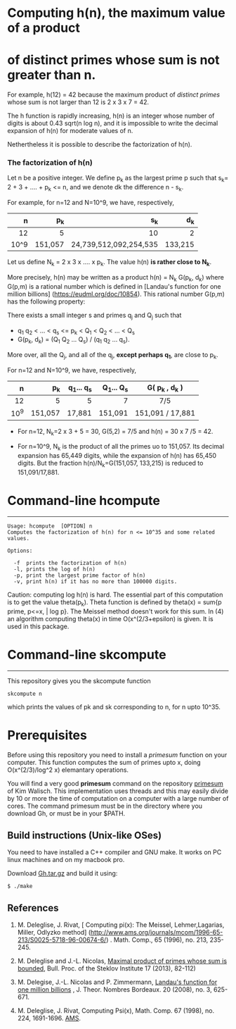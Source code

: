 # Computing h(n), the maximum value of a product
# of distinct primes whose sum is not greater than n.

For example, h(12) = 42 because  the maximum product
of _distinct primes_ whose sum is not larger than 12 is  2 x 3 x 7 = 42.


The h function is rapidly increasing, h(n) is an integer whose
number of digits is about 0.43 sqrt(n log n), and it is impossible
to write the decimal expansion of h(n) for moderate values of n.

Nethertheless it is possible to describe the factorization of h(n).

### The factorization of h(n)

Let n be a positive integer. We define p<sub>k</sub> as
the largest prime p such that s<sub>k</sub>= 2 + 3 + .... + p<sub>k</sub> <= n,
and we denote dk  the difference n - s<sub>k</sub>.

For example, for n=12 and N=10^9, we have, respectively,

| n  | p<sub>k</sub> |  s<sub>k</sub>  | d<sub>k</sub> |
| ---------: | ---------: | ---------: | --------: |
| 12  | 5 | 10  | 2 |
| 10^9 | 151,057  | 24,739,512,092,254,535 | 133,215 |

Let us define N<sub>k</sub> = 2 x 3 x .... x p<sub>k</sub>. The value
h(n) **is rather close to N<sub>k</sub>**.

More precisely, h(n) may be written as a product
h(n) = N<sub>k</sub>  G(p<sub>k</sub>, d<sub>k</sub>)
where  G(p,m) is a rational number which is defined in
[Landau's function for one million billions] (https://eudml.org/doc/10854).
This rational number  G(p,m)  has the following property:

There exists a small integer s and primes q<sub>j</sub> and Q<sub>j</sub> such that
- q<sub>1</sub> q<sub>2</sub> < ... < q<sub>s</sub> <= p<sub>k</sub>
   < Q<sub>1</sub> < Q<sub>2</sub> < ... < Q<sub>s</sub>
- G(p<sub>k</sub>, d<sub>k</sub>) = (Q<sub>1</sub>  Q<sub>2</sub>  ...
  Q<sub>s</sub>) / (q<sub>1</sub>  q<sub>2</sub>  ...  q<sub>s</sub>).

More over, all the Q<sub>j</sub>, and all of the q<sub>j</sub>, 
**except perhaps q<sub>1</sub>**, are close to p<sub>k</sub>.  

For n=12 and N=10^9, we have, respectively,

|    n  | p<sub>k</sub> |  q<sub>1</sub>... q<sub>s</sub> | Q<sub>1</sub>... Q<sub>s</sub> |G( p<sub>k</sub> , d<sub>k</sub> ) |
| ---------: | ---------: | ---------: | ---------: | :--------: |
|12  |  5 | 5 | 7 | 7/5|
|10<sup>9</sup> | 151,057 | 17,881 | 151,091|  151,091 / 17,881|


- For n=12, N<sub>k</sub>=2 x 3 + 5 = 30,  G(5,2) = 7/5 and h(n) = 30 x 7 /5 = 42.

- For n=10^9, N<sub>k</sub> is the product of all the primes uo to 151,057. Its decimal
expansion has 65,449 digits, while the expansion of h(n) has 65,450 digits.
But the fraction h(n)/N<sub>k</sub>=G(151,057, 133,215) is reduced to 151,091/17,881.


# Command-line  hcompute
-------------------------------
```
Usage: hcompute  [OPTION] n
Computes the factorization of h(n) for n <= 10^35 and some related values.

Options:

  -f  prints the factorization of h(n)
  -l, prints the log of h(n) 
  -p, print the largest prime factor of h(n)
  -v, print h(n) if it has no more than 100000 digits.
```

Caution: computing log h(n) is hard. The essential part of this
computation is to get the value theta(p<sub>k</sub>).
Theta function  is defined by theta(x) = sum{p prime, p<=x, | log p}.
The Meissel method doesn't work for this sum. In (4) an
algorithm computing theta(x) in time O(x^(2/3+epsilon) is given.
It is used in this package.

# Command-line skcompute
----------------------

This repository gives you the skcompute function

```
skcompute n
```
which prints the values of pk and sk corresponding to n, for n upto 10^35.


# Prerequisites

Before using this repository you need to install a  _primesum_
function on your computer. This function computes the sum of
primes upto x, doing  O(x^(2/3)/log^2 x) elemantary operations.

You will find  a very good **primesum**  command on the repository
[primesum](https://github.com/kimwalisch/primesum)
of Kim Walisch. This implementation uses threads and this may easily
divide by 10 or more the time of computation on a computer with a large
number of cores.
The command primesum must be in the directory where you download Gh, or
must be in your $PATH.

Build instructions (Unix-like OSes)
-----------------------------------
You need to have installed a C++ compiler and GNU make.
It works on PC linux machines and on my macbook pro.

Download
[Gh.tar.gz](https://dl.bintray.com/mhdeleglise/Gh/Gh.tar.gz)
and build it using:

```
$ ./make
```

References
----------
1. M. Deleglise, J. Rivat,
[ Computing pi(x): The Meissel, Lehmer,Lagarias, Miller, Odlyzko method]
(http://www.ams.org/journals/mcom/1996-65-213/S0025-5718-96-00674-6/)
. Math. Comp., 65 (1996), no. 213, 235-245.
2. M. Deleglise and J.-L. Nicolas, [Maximal product of primes whose sum
is bounded](http://www.mathnet.ru/php/archive.phtml?wshow=paper&jrnid=spm&paperid=45&option_lang=eng),
Bull. Proc. of the Steklov Institute 17 (2013), 82-112)

3. M. Delegise, J.-L. Nicolas and P. Zimmermann,
[Landau's function  for one million billions](https://eudml.org/doc/10854)
, J. Theor. Nombres Bordeaux. 20 (2008), no. 3, 625-671.

4. M. Deleglise, J. Rivat, Computing Psi(x), 
Math. Comp. 67 (1998), no. 224, 1691-1696.
[AMS](http://www.ams.org/journals/mcom/1998-67-224/S0025-5718-98-00977-6/).
